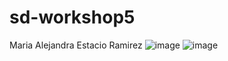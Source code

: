 # sd-workshop5
Maria Alejandra Estacio Ramirez
![image](https://user-images.githubusercontent.com/44929102/169165428-aa8c50fe-b817-4b2f-a63b-bcc77e1518ed.png)
![image](https://user-images.githubusercontent.com/44929102/169165454-c49d3e75-d691-4f85-94f5-190a418e4e87.png)

